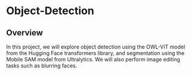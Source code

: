 # Object-Detection
## Overview
In this project, we will explore object detection using the OWL-ViT model from the Hugging Face transformers library, and segmentation using the Mobile SAM model from Ultralytics. We will also perform image editing tasks such as blurring faces.

